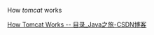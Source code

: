 How *tomcat* works

[How Tomcat Works \-\- 目录\_Java之旅\-CSDN博客](https://blog.csdn.net/puma_dong/article/details/50101993)


